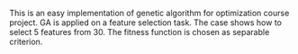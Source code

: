 This is an easy implementation of genetic algorithm for optimization course project.
GA is applied on a feature selection task. The case shows how to select 5 features
from 30. The fitness function is chosen as separable criterion.
